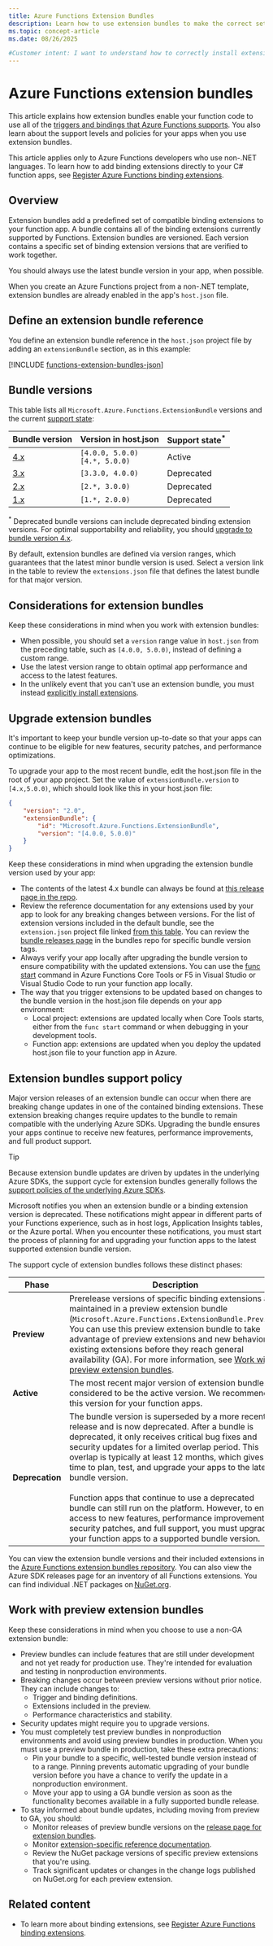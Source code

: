```yaml
---
title: Azure Functions Extension Bundles
description: Learn how to use extension bundles to make the correct set of Azure Functions trigger and binding extensions available in your non-.NET function code.
ms.topic: concept-article
ms.date: 08/26/2025

#Customer intent: I want to understand how to correctly install extension bundles so that the functionality implemented in the extensions is available to my functions in my preferred development language.
---
```


# Azure Functions extension bundles

This article explains how extension bundles enable your function code to use all of the [triggers and bindings that Azure Functions supports](./functions-triggers-bindings.md). You also learn about the support levels and policies for your apps when you use extension bundles.  

This article applies only to Azure Functions developers who use non-.NET languages. To learn how to add binding extensions directly to your C# function apps, see [Register Azure Functions binding extensions](functions-bindings-register.md).

## Overview

Extension bundles add a predefined set of compatible binding extensions to your function app. A bundle contains all of the binding extensions currently supported by Functions. Extension bundles are versioned. Each version contains a specific set of binding extension versions that are verified to work together. 

You should always use the latest bundle version in your app, when possible.

When you create an Azure Functions project from a non-.NET template, extension bundles are already enabled in the app's `host.json` file.

## Define an extension bundle reference

You define an extension bundle reference in the `host.json` project file by adding an `extensionBundle` section, as in this example:

[!INCLUDE [functions-extension-bundles-json](../../includes/functions-extension-bundles-json.md)]

## Bundle versions

This table lists all `Microsoft.Azure.Functions.ExtensionBundle` versions and the current [support state](#extension-bundles-support-policy):

| Bundle version | Version in host.json | Support state<sup>*</sup> | 
| --- | --- | --- | 
| [4.x](https://github.com/Azure/azure-functions-extension-bundles/blob/main/src/Microsoft.Azure.Functions.ExtensionBundle/extensions.json) | `[4.0.0, 5.0.0)`<br>`[4.*, 5.0.0)` | Active | 
| [3.x](https://github.com/Azure/azure-functions-extension-bundles/blob/main-v3/src/Microsoft.Azure.Functions.ExtensionBundle/extensions.json) | `[3.3.0, 4.0.0)` | Deprecated | 
| [2.x](https://github.com/Azure/azure-functions-extension-bundles/blob/main-v2/src/Microsoft.Azure.Functions.ExtensionBundle/extensions.json) | `[2.*, 3.0.0)` | Deprecated | 
| [1.x](https://github.com/Azure/azure-functions-extension-bundles/blob/v1.x/src/Microsoft.Azure.Functions.ExtensionBundle/extensions.json) | `[1.*, 2.0.0)` | Deprecated |

<sup>*</sup> Deprecated bundle versions can include deprecated binding extension versions. For optimal supportability and reliability, you should [upgrade to bundle version 4.x](#upgrade-extension-bundles). 

By default, extension bundles are defined via version ranges, which guarantees that the latest minor bundle version is used. Select a version link in the table to review the `extensions.json` file that defines the latest bundle for that major version.

## Considerations for extension bundles

Keep these considerations in mind when you work with extension bundles:

- When possible, you should set a `version` range value in `host.json` from the preceding table, such as `[4.0.0, 5.0.0)`, instead of defining a custom range.
- Use the latest version range to obtain optimal app performance and access to the latest features.
- In the unlikely event that you can't use an extension bundle, you must instead [explicitly install extensions](./functions-bindings-register.md#explicitly-install-extensions).

## Upgrade extension bundles

It's important to keep your bundle version up-to-date so that your apps can continue to be eligible for new features, security patches, and performance optimizations. 

To upgrade your app to the most recent bundle, edit the host.json file in the root of your app project. Set the value of `extensionBundle.version` to `[4.x,5.0.0)`, which should look like this in your host.json file:

```json
{
    "version": "2.0",
    "extensionBundle": {
        "id": "Microsoft.Azure.Functions.ExtensionBundle",
        "version": "[4.0.0, 5.0.0)"
    }
}
```

Keep these considerations in mind when upgrading the extension bundle version used by your app:

+ The contents of the latest 4.x bundle can always be found at [this release page in the repo](https://github.com/Azure/azure-functions-extension-bundles/releases/latest).
+ Review the reference documentation for any extensions used by your app to look for any breaking changes between versions. For the list of extension versions included in the default bundle, see the `extension.json` project file linked [from this table](#bundle-versions). You can review the [bundle releases page](https://github.com/Azure/azure-functions-extension-bundles/releases) in the bundles repo for specific bundle version tags.
+ Always verify your app locally after upgrading the bundle version to ensure compatibility with the updated extensions. You can use the [func start](functions-core-tools-reference.md#func-start) command in Azure Functions Core Tools or F5 in Visual Studio or Visual Studio Code to run your function app locally.
+ The way that you trigger extensions to be updated based on changes to the bundle version in the host.json file depends on your app environment:
  + Local project: extensions are updated locally when Core Tools starts, either from the `func start` command or when debugging in your development tools.
  + Function app: extensions are updated when you deploy the updated host.json file to your function app in Azure.

## Extension bundles support policy

Major version releases of an extension bundle can occur when there are breaking change updates in one of the contained binding extensions. These extension breaking changes require updates to the bundle to remain compatible with the underlying Azure SDKs. Upgrading the bundle ensures your apps continue to receive new features, performance improvements, and full product support.

> [!TIP]  
> Because extension bundle updates are driven by updates in the underlying Azure SDKs, the support cycle for extension bundles generally follows the [support policies of the underlying Azure SDKs](https://azure.github.io/azure-sdk/policies_support.html).  
>  
> Microsoft notifies you when an extension bundle or a binding extension version is deprecated. These notifications might appear in different parts of your Functions experience, such as in host logs, Application Insights tables, or the Azure portal. When you encounter these notifications, you must start the process of planning for and upgrading your function apps to the latest supported extension bundle version. 

The support cycle of extension bundles follows these distinct phases: 

| Phase | Description |
| ----- | ----- |  
| **Preview** |Prerelease versions of specific binding extensions are maintained in a preview extension bundle (`Microsoft.Azure.Functions.ExtensionBundle.Preview`). You can use this preview extension bundle to take advantage of preview extensions and new behaviors in existing extensions before they reach general availability (GA). For more information, see [Work with preview extension bundles](#work-with-preview-extension-bundles). | 
| **Active** | The most recent major version of extension bundles is considered to be the active version. We recommend this version for your function apps. |
| **Deprecation** | The bundle version is superseded by a more recent release and is now deprecated. After a bundle is deprecated, it only receives critical bug fixes and security updates for a limited overlap period. This overlap is typically at least 12 months, which gives you time to plan, test, and upgrade your apps to the latest bundle version.<br/><br/>Function apps that continue to use a deprecated bundle can still run on the platform. However, to ensure access to new features, performance improvements, security patches, and full support, you must upgrade your function apps to a supported bundle version. |

You can view the extension bundle versions and their included extensions in the [Azure Functions extension bundles repository](https://github.com/Azure/azure-functions-extension-bundles/releases). You can also view the Azure SDK releases page for an inventory of all Functions extensions. You can find individual .NET packages on [NuGet.org](https://nuget.org/). 

## Work with preview extension bundles

Keep these considerations in mind when you choose to use a non-GA extension bundle:

- Preview bundles can include features that are still under development and not yet ready for production use. They're intended for evaluation and testing in nonproduction environments.
- Breaking changes occur between preview versions without prior notice. They can include changes to:
  - Trigger and binding definitions.
  - Extensions included in the preview.
  - Performance characteristics and stability.
- Security updates might require you to upgrade versions.
- You must completely test preview bundles in nonproduction environments and avoid using preview bundles in production. When you must use a preview bundle in production, take these extra precautions:
  - Pin your bundle to a specific, well-tested bundle version instead of to a range. Pinning prevents automatic upgrading of your bundle version before you have a chance to verify the update in a nonproduction environment.
  - Move your app to using a GA bundle version as soon as the functionality becomes available in a fully supported bundle release.
- To stay informed about bundle updates, including moving from preview to GA, you should:
  - Monitor releases of preview bundle versions on the [release page for extension bundles](https://github.com/Azure/azure-functions-extension-bundles/releases).
  - Monitor [extension-specific reference documentation](./functions-triggers-bindings.md).
  - Review the NuGet package versions of specific preview extensions that you're using.
  - Track significant updates or changes in the change logs published on NuGet.org for each preview extension.

## Related content

- To learn more about binding extensions, see [Register Azure Functions binding extensions](functions-bindings-register.md).
